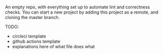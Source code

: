 An empty repo, with everything set up to automate lint and correctness checks. You can start a new project by adding this project as a remote, and cloning the master branch.

TODO:
- circleci template
- github actions template
- explanations here of what file does what
